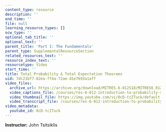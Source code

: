 ```yaml
---
content_type: resource
description: ''
end_time: ''
file: null
learning_resource_types: []
ocw_type: ''
optional_tab_title: ''
optional_text: ''
parent_title: 'Part I: The Fundamentals'
parent_type: SupplementalResourceSection
related_resources_text: ''
resource_index_text: ''
resourcetype: Video
start_time: ''
title: Total Probability & Total Expectation Theorems
uid: 7dc21bf7-82ea-ff4a-72ae-d1e7693a1aff
video_files:
  archive_url: https://archive.org/download/MITRES.6-012S18/MITRES6_012S18_L10-04_300k.mp4
  video_captions_file: /courses/res-6-012-introduction-to-probability-spring-2018/4e0250f48c3752a48ed65c1138a5cb2d_0cD-tcITuck.vtt
  video_thumbnail_file: https://img.youtube.com/vi/0cD-tcITuck/default.jpg
  video_transcript_file: /courses/res-6-012-introduction-to-probability-spring-2018/db8b2363bd5a93f7f81a70939e84a57a_0cD-tcITuck.pdf
video_metadata:
  youtube_id: 0cD-tcITuck
---
```


**Instructor:** John Tsitsiklis



